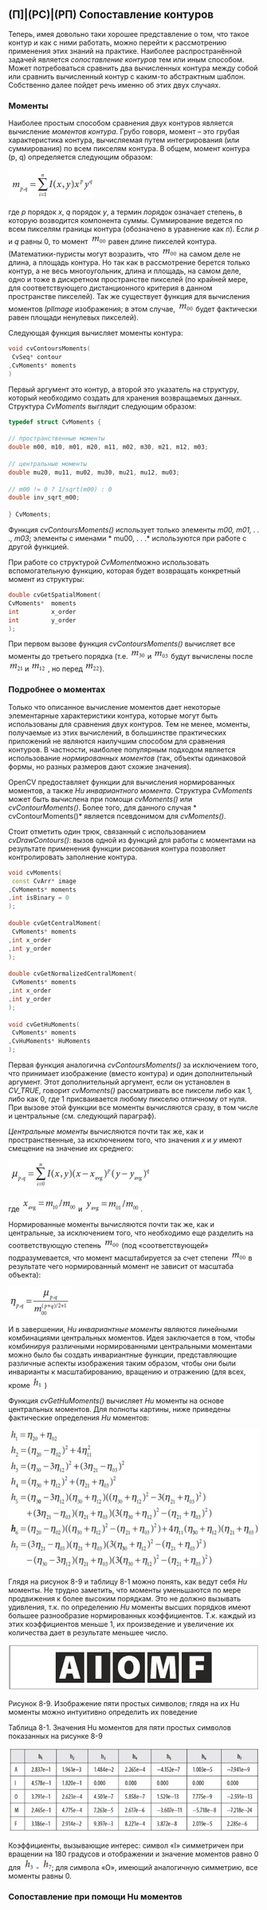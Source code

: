 ## (П]|(РС)|(РП) Сопоставление контуров

Теперь, имея довольно таки хорошее представление о том, что такое контур и как с ними работать, можно перейти к рассмотрению применения этих знаний на практике. Наиболее распространённой задачей является *сопоставление контуров* тем или иным способом. Может потребоваться сравнить два вычисленных контура между собой или сравнить вычисленный контур с каким-то абстрактным шаблон. Собственно далее пойдет речь именно об этих двух случаях.

### Моменты

Наиболее простым способом сравнения двух контуров является вычисление *моментов контура*. Грубо говоря, момент – это грубая характеристика контура, вычисляемая путем интегрирования (или суммирования) по всем пикселям контура. В общем, момент контура (p, q) определяется следующим образом:

![Формула 8-8 не найдена](Images/Frml_8_8.jpg)

где *p* порядок *x*, *q* порядок *y*, а термин *порядок* означает степень, в которую возводится компонента суммы. Суммирование ведется по всем пикселям границы контура (обозначено в уравнение как *n*). Если *p* и *q* равны 0, то момент ![Формула 8-9 не найдена](Images/Frml_8_9.jpg) равен длине пикселей контура. (Математики-пуристы могут возразить, что ![Формула 8-9 не найдена](Images/Frml_8_9.jpg) на самом деле не длина, а площадь контура. Но так как в рассмотрение берется только контур, а не весь многоугольник, длина и площадь, на самом деле, одно и тоже в дискретном пространстве пикселей (по крайней мере, для соответствующего дистанционного критерия в данном пространстве пикселей). Так же существует функция для вычисления моментов *IplImage* изображения; в этом случае, ![Формула 8-9 не найдена](Images/Frml_8_9.jpg) будет фактически равен площади ненулевых пикселей).

Следующая функция вычисляет моменты контура:

```cpp
void cvContoursMoments(
 CvSeq* contour
,CvMoments* moments
)
```

Первый аргумент это контур, а второй это указатель на структуру, который необходимо создать для хранения возвращаемых данных. Структура *CvMoments* выглядит следующим образом:

```cpp
typedef struct CvMoments {

// пространственные моменты
double m00, m10, m01, m20, m11, m02, m30, m21, m12, m03;

// центральные моменты
double mu20, mu11, mu02, mu30, mu21, mu12, mu03;

// m00 != 0 ? 1/sqrt(m00) : 0
double inv_sqrt_m00;

} CvMoments;
```

Функция *cvContoursMoments()* использует только элементы *m00, m01, . . ., m03*; элементы с именами * mu00, . . .* используются при работе с другой функцией.

При работе со структурой *CvMoment*можно использовать вспомогательную функцию, которая будет возвращать конкретный момент из структуры:

```cpp
double cvGetSpatialMoment(
CvMoments*	moments
int 		x_order
int 		y_order
);
```

При первом вызове функция *cvContoursMoments()* вычисляет все моменты до третьего порядка (т.е. ![Формула 8-10 не найдена](Images/Frml_8_10.jpg) и ![Формула 8-11 не найдена](Images/Frml_8_11.jpg) будут вычислены после ![Формула 8-12 не найдена](Images/Frml_8_12.jpg) и ![Формула 8-13 не найдена](Images/Frml_8_13.jpg), но перед ![Формула 8-14 не найдена](Images/Frml_8_14.jpg)).

### Подробнее о моментах

Только что описанное вычисление моментов дает некоторые элементарные характеристики контура, которые могут быть использованы для сравнения двух контуров. Тем не менее, моменты, получаемые из этих вычислений, в большинстве практических приложений не являются наилучшим способом для сравнения контуров. В частности, наиболее популярным подходом является использование *нормированных моментов* (так, объекты одинаковой формы, но разных размеров дают схожие значения). 

OpenCV предоставляет функции для вычисления нормированных моментов, а также *Hu инвариантного момента*. Структура *CvMoments* может быть вычислена при помощи *cvMoments()* или *cvContourMoments()*. Более того, для данного случая * cvContourMoments()* является псевдонимом для *cvMoments()*.

Стоит отметить один трюк, связанный с использованием *cvDrawContours()*: вызов одной из функций для работы с моментами на результате применения функции рисования контура позволяет контролировать заполнение контура.

```cpp
void cvMoments(
 const CvArr* image
,CvMoments* moments
,int isBinary = 0
);

double cvGetCentralMoment(
 CvMoments* moments
,int x_order
,int y_order
);

double cvGetNormalizedCentralMoment(
 CvMoments* moments
,int x_order
,int y_order
);

void cvGetHuMoments(
 CvMoments* moments
,CvHuMoments* HuMoments
);
```

Первая функция аналогична *cvContoursMoments()* за исключением того, что принимает изображение (вместо контура) и один дополнительный аргумент. Этот дополнительный аргумент, если он установлен в *CV_TRUE*, говорит *cvMoments()* рассматривать все пиксели либо как 1, либо как 0, где 1 присваивается любому пикселю отличному от нуля. При вызове этой функции все моменты вычисляются сразу, в том числе и центральные (см. следующий параграф).

*Центральные моменты* вычисляются почти так же, как и пространственные, за исключением того, что значения *x* и *y* имеют смещение на значение их среднего:

![Формула 8-15 не найдена](Images/Frml_8_15.jpg)

где ![Формула 8-16 не найдена](Images/Frml_8_16.jpg) и ![Формула 8-17 не найдена](Images/Frml_8_17.jpg).

Нормированные моменты вычисляются почти так же, как и центральные, за исключением того, что необходимо еще разделить на соответствующую степень ![Формула 8-9 не найдена](Images/Frml_8_9.jpg) (под «соответствующей» подразумевается, что момент масштабируется за счет степени ![Формула 8-9 не найдена](Images/Frml_8_9.jpg) в результате чего нормированный момент не зависит от масштаба объекта):

![Формула 8-18 не найдена](Images/Frml_8_18.jpg)

И в завершении, *Hu инвариантные моменты* являются линейными комбинациями центральных моментов. Идея заключается в том, чтобы комбинируя различными нормированными центральными моментами можно было бы создать инвариантные функции, представляющие различные аспекты изображения таким образом, чтобы они были инварианты к масштабированию, вращению и отражению (для всех, кроме ![Формула 8-19 не найдена](Images/Frml_8_19.jpg))

Функция *cvGetHuMoments()* вычисляет *Hu* моменты на основе центральных моментов. Для полноты картины, ниже приведены фактические определения *Hu* моментов:

![Формула 8-20 не найдена](Images/Frml_8_20.jpg)

Глядя на рисунок 8-9 и таблицу 8-1 можно понять, как ведут себя *Hu* моменты. Не трудно заметить, что моменты уменьшаются по мере продвижения к более высоким порядкам. Это не должно вызывать удивления, т.к. по определению *Hu* моменты высших порядков имеют большее разнообразие нормированных коэффициентов. Т.к. каждый из этих коэффициентов меньше 1, их произведение и  увеличение их количества дает в результате меньшее число. 

![Рисунок 8-9 не найден](Images/Pic_8_9.jpg)

Рисунок 8-9. Изображение пяти простых символов; глядя на их Hu моменты можно интуитивно определить их поведение

Таблица 8-1. Значения Hu моментов для пяти простых символов показанных на рисунке 8-9

![Формула 8-23 не найдена](Images/Frml_8_23.jpg)

Коэффициенты, вызывающие интерес: символ «I» симметричен при вращении на 180 градусов и отображении и значение моментов равно 0 для ![Формула 8-21 не найдена](Images/Frml_8_21.jpg) - ![Формула 8-22 не найдена](Images/Frml_8_22.jpg); для символа «O», имеющий аналогичную симметрию, все моменты равны 0. 

### Сопоставление при помощи Hu моментов

